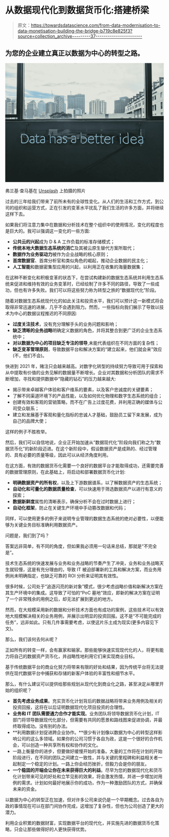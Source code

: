 # 从数据现代化到数据货币化:搭建桥梁

> 原文：<https://towardsdatascience.com/from-data-modernisation-to-data-monetisation-building-the-bridge-b719c8e825f3?source=collection_archive---------37----------------------->

## 为您的企业建立真正以数据为中心的转型之路。

![](img/604e9968e26b590a7e7294526aa843f8.png)

弗兰基·查马基在 [Unsplash](https://unsplash.com?utm_source=medium&utm_medium=referral) 上拍摄的照片

过去的三年给我们带来了前所未有的全球性变化。从人们的生活和工作方式，到公司的组织和运营方式，正在引发的变革水平扰乱了我们生活的许多方面，并将继续这样下去。

如果我们将注意力集中在数据和分析技术在整个组织中的使用情况，变化的程度也是巨大的。我可以强调这一变化的一些方面:

*   **公共云的兴起**成为 D & A 工作负载的标准存储模式；
*   **传统本地大数据生态系统的消亡**及其被云原生替代方案所取代；
*   **数据作为业务驱动力**被作为企业战略的核心原则；
*   **首席数据官**、首席分析官和类似角色的崛起，推动企业数据的民主化；
*   **人工智能**和数据密集型应用的兴起，以利用正在收集的海量数据集；

在这种不断变化和积极变革的状态下，在尝试构建新的数据生态系统并利用生态系统来促进和维持有效的业务变革时，已经绘制了许多不同的路径，导致了一些成功，但也有许多失败。我们可以将这些努力称为转型之旅的“数据现代化”阶段。

随着对数据生态系统现代化的如此关注和投资水平，我们可以预计这一新模式将会取得非常迅速的进展，几乎不会遇到阻力。然而，一些指标向我们展示了导致以技术为中心的数据议程推迟的不同原因:

*   **过度关注技术**，没有充分理解手头的业务问题和影响；
*   **缺乏清晰的业务战略**明确定义数据的角色，并将其整合到更广泛的企业生态系统中；
*   **对以数据为中心的项目缺乏专注的领导**,未能代表组织在不同方面的复杂性；
*   **缺乏变革管理原则**，导致数据平台和解决方案的“建立起来，他们就会来”效应(不，他们不会)。

快进到 2021 年，赌注只会越来越高。对数字化转型的持续努力导致可用于探索和从中提取有价值的业务见解的数据量不断增长。企业对其数据和分析团队的需求不断增加，寻找和提供数据中“隐藏的钻石”的压力越来越大:

*   揭示带来卓越客户体验和客户维系的要素，以及客户忠诚度的关键要素；
*   了解不同渠道环境下的产品性能，以及如何优化物理和数字生态系统的组合；
*   创建有效和客观的营销策略，而不在广告上过度花费，并利用正确的媒体与公司受众联系；
*   建立和发展基于客观和量化指标的忠诚人才基础，鼓励员工留下来发展，成为自己的品牌大使；

这样的例子不胜枚举。

然后，我们可以自信地说，企业正开始加速从“数据现代化”阶段向我们称之为“数据货币化”的新阶段迈进。在这个新阶段中，假设数据资产是成熟的、经过管理的、具有必要的质量等级，因此可以从经济角度利用。

在这方面，有效的数据货币化需要一个良好的数据平台才能取得成功，还需要完善的数据管理原则，在此基础上，将启动和部署数据货币化计划:

*   **明确数据资产的所有权**，以及上下游数据谱系，以了解数据资产的生态系统；
*   **自动化和可量化的数据质量检查**，可以快速用于筛选数据资产以进行有意义的探索；
*   **数据新鲜度**属性的清晰表示，确保分析不会在过时数据上进行；
*   **自动化框架**，防止在关键生产环境中手动篡改数据和代码；

同样，可以使用更多的例子来说明专业管理的数据生态系统的绝对必要性，以便能够为关键业务目标准确利用数据资产。

问题是，我们到了吗？

答案远非简单，有不同的角度，但如果我必须用一句话来总结，那就是“不完全是”。

技术生态系统的快速发展与业务和业务战略的节奏产生了冲突，业务和业务战略天生就较慢，这是有充分理由的，导致 IT 被迫部署新的工具和解决方案，而业务用例尚未明确指定，也缺乏可靠的 ROI 分析来证明其有效性。

很多时候，公司处于“追逐闪亮的新对象”模式，很少考虑战略价值和新解决方案在其生产环境中的集成。这导致了可怕的“PoC 墓地”效应，即新的解决方案在证明了一个非常残余的用例之后，却无法扩展到更远的地方。

然而，在大规模采用新的数据和分析技术方面也有成功的案例，这些技术可以有效地大规模解决相关的业务用例，并展示出明显的投资回报。这不是“不可能完成的任务”，远非如此。只有几件事需要考虑，以使这片乐土成为现实(更多内容见下文)。

那么，我们该何去何从呢？

正如所有的转变一样，会有赢家和输家。那些能够快速实现现代化的人，将更有能力将自己的数据资产货币化，并战略性地利用它们来实现商业目标。

基于传统数据平台的商业化努力将带来有限的好处和结果，因为传统平台将无法提供在现代数据平台中捕获和存储的新客户体验的丰富性和细节水平。

那么，有什么建议可以提供给那些规划从现代化到商业化之路，甚至决定从哪里开始的组织呢？

*   **首先考虑业务成果**。充实货币化计划背后的数据战略将带来业务用例及相关的投资回报，这将在以后证明数据现代化项目投资的合理性。
*   **业务和 IT 团队需要通力合作才能实现**。业务团队将领导数据货币化计划，IT 部门将领导数据现代化部分，但需要有共同的愿景和路线图来促进协调，并最终取得成功。没有别的办法。
*   **利用数据计划促进跨企业协作。**很少有计划像以数据为中心的转型这样影响公司的这么多领域。如果你的公司习惯于各自为政，这是一个很好的合作机会，可以创造一种共享所有权和协作的文化。
*   一路上衡量你的进步，但要做好缓慢开始的准备。大量的工作将在计划的开始阶段进行，在不同的团队之间建立一致性，并与关键的里程碑和利益相关者一起制定一个稳定的计划。一路上你会经历挫折，但毅力会是你的朋友。
*   **一个稳固的开端会让你在未来获得巨大的利益**。尽早为您的数据现代化和货币化计划带来可见的好处和立竿见影的效果，将会激发热情，并进一步增加对用例的需求。计划如何最好地展示你的成功，作为一种激励团队的方式，并确保未来的资金。

以数据为中心的转型正在加速，但对许多公司来说仍是一个早期概念。过去各自为政的事情现在可以在部门间协作完成，这增加了复杂性，但也为公司创造了更大的潜力。

利用企业积累的数据财富，实现数据平台的现代化，并实施先进的数据货币化策略，只会让那些做得好的人更快获得优势。